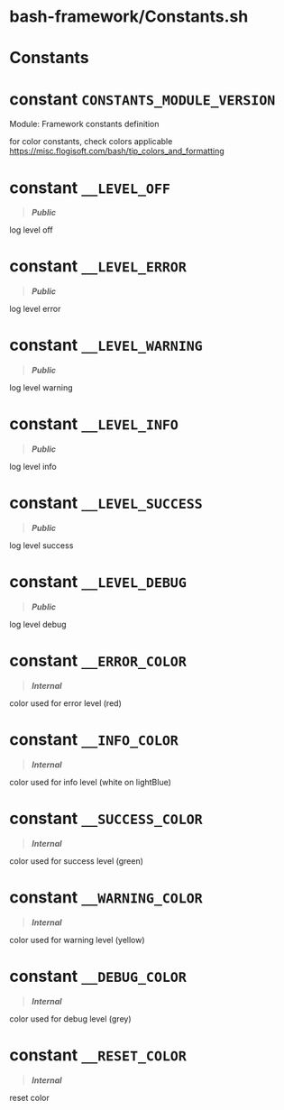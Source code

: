 # bash-framework/Constants.sh
# Constants
# constant `CONSTANTS_MODULE_VERSION`
Module: Framework constants definition

for color constants,
 check colors applicable https://misc.flogisoft.com/bash/tip_colors_and_formatting
# constant `__LEVEL_OFF`
> ***Public***

log level off
# constant `__LEVEL_ERROR`
> ***Public***

log level error
# constant `__LEVEL_WARNING`
> ***Public***

log level warning
# constant `__LEVEL_INFO`
> ***Public***

log level info
# constant `__LEVEL_SUCCESS`
> ***Public***

log level success
# constant `__LEVEL_DEBUG`
> ***Public***

log level debug
# constant `__ERROR_COLOR`
> ***Internal***

color used for error level (red)
# constant `__INFO_COLOR`
> ***Internal***

color used for info level (white on lightBlue)
# constant `__SUCCESS_COLOR`
> ***Internal***

color used for success level (green)
# constant `__WARNING_COLOR`
> ***Internal***

color used for warning level (yellow)
# constant `__DEBUG_COLOR`
> ***Internal***

color used for debug level (grey)
# constant `__RESET_COLOR`
> ***Internal***

reset color

